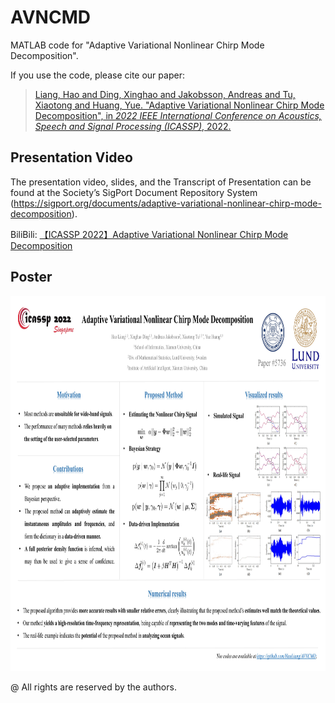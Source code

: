 # AVNCMD
MATLAB code for "Adaptive Variational Nonlinear Chirp Mode Decomposition".

If you use the code, please cite our paper:
> [Liang, Hao and Ding, Xinghao and Jakobsson, Andreas and Tu, Xiaotong and Huang, Yue. "Adaptive Variational Nonlinear Chirp Mode Decomposition", in *2022 IEEE International Conference on Acoustics, Speech and Signal Processing (ICASSP)*, 2022.](https://ieeexplore.ieee.org/abstract/document/9746147 "https://ieeexplore.ieee.org/abstract/document/9746147")

## Presentation Video 
The presentation video, slides, and the Transcript of Presentation can be found at the Society’s SigPort Document Repository System (https://sigport.org/documents/adaptive-variational-nonlinear-chirp-mode-decomposition).

BiliBili: [【ICASSP 2022】Adaptive Variational Nonlinear Chirp Mode Decomposition](https://www.bilibili.com/video/BV1e3411A7sz/#:~:text=https%3A//sigport.org/documents/adaptive-variational-nonlinear-chirp-mode-decomposition "https://www.bilibili.com/video/BV1e3411A7sz/#:~:text=https%3A//sigport.org/documents/adaptive-variational-nonlinear-chirp-mode-decomposition")

## Poster
<img src="poster.jpg" width="800px" height="600px"> 

@ All rights are reserved by the authors.
